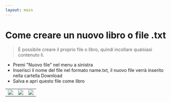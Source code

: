 ```yaml
---
layout: main
---
```


# Come creare un nuovo libro o file .txt

> È possibile creare il proprio file o libro, quindi incollare qualsiasi contenuto lì.

* Premi &quot;Nuovo file&quot; nel menu a sinistra
* Inserisci il nome del file nel formato name.txt, il nuovo file verrà inserito nella cartella Download
* Salva e apri questo file come libro


||||
|-|-|-|
|![](1.jpg)|![](2.jpg)|![](3.jpg)|

